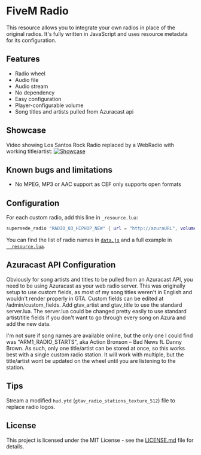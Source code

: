 # FiveM Radio

This resource allows you to integrate your own radios in place of the original radios.
It's fully written in JavaScript and uses resource metadata for its configuration.

## Features

* Radio wheel
* Audio file
* Audio stream
* No dependency
* Easy configuration
* Player-configurable volume
* Song titles and artists pulled from Azuracast api

## Showcase

Video showing Los Santos Rock Radio replaced by a WebRadio with working title/artist:
[![Showcase](http://images.streamable.com/east/image/27mf6.jpg)](https://streamable.com/27mf6 "Showcase")

## Known bugs and limitations

* No MPEG, MP3 or AAC support as CEF only supports open formats

## Configuration

For each custom radio, add this line in `_resource.lua`:
```lua
supersede_radio "RADIO_03_HIPHOP_NEW" { url = "http://azuraURL", volume = 0.1, name = "RADIONAME", api = "azuraapiurl/api/nowplaying/1" }
```

You can find the list of radio names in [`data.js`](radio/data.js) and a full example in [`__resource.lua`](radio/__resource.lua).

## Azuracast API Configuration

Obviously for song artists and titles to be pulled from an Azuracast API, you need to be using Azuracast as your web radio server. This was originally setup to use custom fields, as most of my song titles weren't in English and wouldn't render properly in GTA. Custom fields can be edited at /admin/custom_fields. Add gtav_artist and gtav_title to use the standard server.lua. The server.lua could be changed pretty easily to use standard artist/title fields if you don't want to go through every song on Azura and add the new data. 

I'm not sure if song names are available online, but the only one I could find was "ARM1_RADIO_STARTS", aka Action Bronson – Bad News ft. Danny Brown. As such, only one title/artist can be stored at once, so this works best with a single custom radio station. It will work with multiple, but the title/artist wont be updated on the wheel until you are listening to the station.

## Tips

Stream a modified `hud.ytd` (`gtav_radio_stations_texture_512`) file to replace radio logos.

## License

This project is licensed under the MIT License - see the [LICENSE.md](LICENSE.md) file for details.
